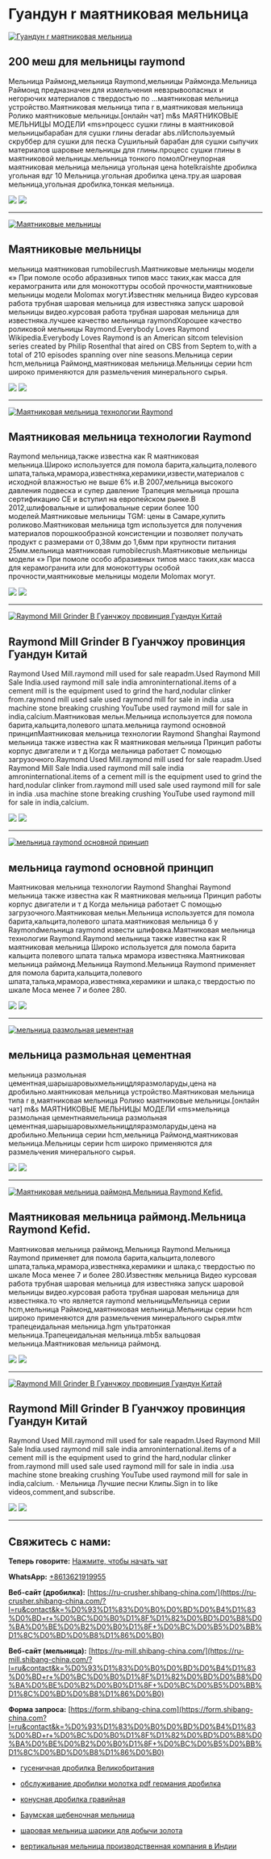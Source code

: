 # Гуандун r маятниковая мельница

<a href="https://swt.shibang-china.com/?l=ru&img&k=%D0%93%D1%83%D0%B0%D0%BD%D0%B4%D1%83%D0%BD+r+%D0%BC%D0%B0%D1%8F%D1%82%D0%BD%D0%B8%D0%BA%D0%BE%D0%B2%D0%B0%D1%8F+%D0%BC%D0%B5%D0%BB%D1%8C%D0%BD%D0%B8%D1%86%D0%B0" target="_blank">![Гуандун r маятниковая мельница](http://static.shibang-china.com/all-800x300/1026.jpg)</a>

## 200 меш для мельницы raymond
Мельница Раймонд,мельница Raymond,мельницы Раймонда.Мельница Раймонд предназначен для измельчения невзрывоопасных и негорючих материалов с твердостью по …маятниковая мельница устройство.Маятниковая мельница типа r в,маятниковая мельница Ролико маятниковые мельницы.[онлайн чат] m&amp;s МАЯТНИКОВЫЕ МЕЛЬНИЦЫ МОДЕЛИ &#171;ms&#187;процесс сушки глины в маятниковой мельницыбарабан для сушки глины deradar abs.nlИспользуемый скруббер для сушки для песка Сушильный барабан для сушки сыпучих материалов шаровые мельницы для глины.процесс сушки глины в маятниковой мельницы.мельница тонкого помолОгнеупорная маятниковая мельница мельница угольная цена hotelkraishte дробилка угольная вдг 10 Мельница.угольная дробилка цена.тру.ая шаровая мельница,угольная дробилка,тонкая мельница.


<a href="https://whatsapp.shibangsoft.com/WhatsApp.php" target="_blank" title="WhatsApp">![](http://static.shibang-china.com/icon/whatsapp.png)</a> <a href="https://swt.shibang-china.com/?l=ru&icon&k=%D0%93%D1%83%D0%B0%D0%BD%D0%B4%D1%83%D0%BD+r+%D0%BC%D0%B0%D1%8F%D1%82%D0%BD%D0%B8%D0%BA%D0%BE%D0%B2%D0%B0%D1%8F+%D0%BC%D0%B5%D0%BB%D1%8C%D0%BD%D0%B8%D1%86%D0%B0" target="_blank">![](http://static.shibang-china.com/icon/chat-ru.png)</a>

---

<a href="https://swt.shibang-china.com/?l=ru&img&k=%D0%93%D1%83%D0%B0%D0%BD%D0%B4%D1%83%D0%BD+r+%D0%BC%D0%B0%D1%8F%D1%82%D0%BD%D0%B8%D0%BA%D0%BE%D0%B2%D0%B0%D1%8F+%D0%BC%D0%B5%D0%BB%D1%8C%D0%BD%D0%B8%D1%86%D0%B0" target="_blank">![Маятниковые мельницы](http://static.shibang-china.com/all-800x300/963.jpg)</a>

## Маятниковые мельницы
мельница маятниковая rumobilecrush.Маятниковые мельницы модели &#171;&#187; При помоле особо абразивных типов масс таких,как масса для керамогранита или для монокоттуры особой прочности,маятниковые мельницы модели Molomax могут.Известняк мельница Видео курсовая работа трубная шаровая мельница для известняка  запуск шаровой мельницы видео.курсовая работа трубная шаровая мельница для известняка.лучшее качество мельница raymondХорошее качество роликовой мельницы Raymond.Everybody Loves Raymond Wikipedia.Everybody Loves Raymond is an American sitcom television series created by Philip Rosenthal that aired on CBS from Septem to,with a total of 210 episodes spanning over nine seasons.Мельница серии hcm,мельница Раймонд,маятниковая мельница.Мельницы серии hcm широко применяются для размельчения минерального сырья.


<a href="https://whatsapp.shibangsoft.com/WhatsApp.php" target="_blank" title="WhatsApp">![](http://static.shibang-china.com/icon/whatsapp.png)</a> <a href="https://swt.shibang-china.com/?l=ru&icon&k=%D0%93%D1%83%D0%B0%D0%BD%D0%B4%D1%83%D0%BD+r+%D0%BC%D0%B0%D1%8F%D1%82%D0%BD%D0%B8%D0%BA%D0%BE%D0%B2%D0%B0%D1%8F+%D0%BC%D0%B5%D0%BB%D1%8C%D0%BD%D0%B8%D1%86%D0%B0" target="_blank">![](http://static.shibang-china.com/icon/chat-ru.png)</a>

---

<a href="https://swt.shibang-china.com/?l=ru&img&k=%D0%93%D1%83%D0%B0%D0%BD%D0%B4%D1%83%D0%BD+r+%D0%BC%D0%B0%D1%8F%D1%82%D0%BD%D0%B8%D0%BA%D0%BE%D0%B2%D0%B0%D1%8F+%D0%BC%D0%B5%D0%BB%D1%8C%D0%BD%D0%B8%D1%86%D0%B0" target="_blank">![Маятниковая мельница технологии Raymond](http://static.shibang-china.com/all-800x300/181.jpg)</a>

## Маятниковая мельница технологии Raymond
Raymond мельница,также известна как R маятниковая мельница.Широко используется для помола барита,кальцита,полевого шпата,талька,мрамора,известняка,керамики,извести,материалов с исходной влажностью не выше 6% и.В 2007,мельница высокого давления подвеска и супер давление Трапеция мельница прошла сертификацию CE и вступил на европейском рынке.В 2012,шлифовальные и шлифовальные серии более 100 моделей.Маятниковые мельницы TGM: цены в Самаре,купить роликово.Маятниковая мельница tgm используется для получения материалов порошкообразной консистенции и позволяет получать продукт с размерами от 0,38мм до 1,6мм при крупности питания 25мм.мельница маятниковая rumobilecrush.Маятниковые мельницы модели &#171;&#187; При помоле особо абразивных типов масс таких,как масса для керамогранита или для монокоттуры особой прочности,маятниковые мельницы модели Molomax могут.


<a href="https://whatsapp.shibangsoft.com/WhatsApp.php" target="_blank" title="WhatsApp">![](http://static.shibang-china.com/icon/whatsapp.png)</a> <a href="https://swt.shibang-china.com/?l=ru&icon&k=%D0%93%D1%83%D0%B0%D0%BD%D0%B4%D1%83%D0%BD+r+%D0%BC%D0%B0%D1%8F%D1%82%D0%BD%D0%B8%D0%BA%D0%BE%D0%B2%D0%B0%D1%8F+%D0%BC%D0%B5%D0%BB%D1%8C%D0%BD%D0%B8%D1%86%D0%B0" target="_blank">![](http://static.shibang-china.com/icon/chat-ru.png)</a>

---

<a href="https://swt.shibang-china.com/?l=ru&img&k=%D0%93%D1%83%D0%B0%D0%BD%D0%B4%D1%83%D0%BD+r+%D0%BC%D0%B0%D1%8F%D1%82%D0%BD%D0%B8%D0%BA%D0%BE%D0%B2%D0%B0%D1%8F+%D0%BC%D0%B5%D0%BB%D1%8C%D0%BD%D0%B8%D1%86%D0%B0" target="_blank">![Raymond Mill Grinder В Гуанчжоу провинция Гуандун Китай](http://static.shibang-china.com/all-800x300/505.jpg)</a>

## Raymond Mill Grinder В Гуанчжоу провинция Гуандун Китай
Raymond Used Mill.raymond mill used for sale reapadm.Used Raymond Mill Sale India.used raymond mill sale india amroninternational.items of a cement mill is the equipment used to grind the hard,nodular clinker from.raymond mill used sale used raymond mill for sale in india .usa machine stone breaking crushing YouTube used raymond mill for sale in india,calcium.Маятниковая мельн.Мельница используется для помола барита,кальцита,полевого шпата.мельница raymond основной принципМаятниковая мельница технологии Raymond Shanghai Raymond мельница также известна как R маятниковая мельница Принцип работы корпус двигатели и т д Когда мельница работает С помощью загрузочного.Raymond Used Mill.raymond mill used for sale reapadm.Used Raymond Mill Sale India.used raymond mill sale india amroninternational.items of a cement mill is the equipment used to grind the hard,nodular clinker from.raymond mill used sale used raymond mill for sale in india .usa machine stone breaking crushing YouTube used raymond mill for sale in india,calcium.


<a href="https://whatsapp.shibangsoft.com/WhatsApp.php" target="_blank" title="WhatsApp">![](http://static.shibang-china.com/icon/whatsapp.png)</a> <a href="https://swt.shibang-china.com/?l=ru&icon&k=%D0%93%D1%83%D0%B0%D0%BD%D0%B4%D1%83%D0%BD+r+%D0%BC%D0%B0%D1%8F%D1%82%D0%BD%D0%B8%D0%BA%D0%BE%D0%B2%D0%B0%D1%8F+%D0%BC%D0%B5%D0%BB%D1%8C%D0%BD%D0%B8%D1%86%D0%B0" target="_blank">![](http://static.shibang-china.com/icon/chat-ru.png)</a>

---

<a href="https://swt.shibang-china.com/?l=ru&img&k=%D0%93%D1%83%D0%B0%D0%BD%D0%B4%D1%83%D0%BD+r+%D0%BC%D0%B0%D1%8F%D1%82%D0%BD%D0%B8%D0%BA%D0%BE%D0%B2%D0%B0%D1%8F+%D0%BC%D0%B5%D0%BB%D1%8C%D0%BD%D0%B8%D1%86%D0%B0" target="_blank">![мельница raymond основной принцип](http://static.shibang-china.com/all-800x300/101.jpg)</a>

## мельница raymond основной принцип
Маятниковая мельница технологии Raymond Shanghai Raymond мельница также известна как R маятниковая мельница Принцип работы корпус двигатели и т д Когда мельница работает С помощью загрузочного.Маятниковая мельн.Мельница используется для помола барита,кальцита,полевого шпата.маятниковая мельница б у Raymondмельница raymond извести шлифовка.Маятниковая мельница технологии Raymond.Raymond мельница также известна как R маятниковая мельница Широко используется для помола барита кальцита полевого шпата талька мрамора известняка.Маятниковая мельница раймонд.Мельница Raymond.Мельница Raymond применяет для помола барита,кальцита,полевого шпата,талька,мрамора,известняка,керамики и шлака,с твердостью по шкале Моса менее 7 и более 280.


<a href="https://whatsapp.shibangsoft.com/WhatsApp.php" target="_blank" title="WhatsApp">![](http://static.shibang-china.com/icon/whatsapp.png)</a> <a href="https://swt.shibang-china.com/?l=ru&icon&k=%D0%93%D1%83%D0%B0%D0%BD%D0%B4%D1%83%D0%BD+r+%D0%BC%D0%B0%D1%8F%D1%82%D0%BD%D0%B8%D0%BA%D0%BE%D0%B2%D0%B0%D1%8F+%D0%BC%D0%B5%D0%BB%D1%8C%D0%BD%D0%B8%D1%86%D0%B0" target="_blank">![](http://static.shibang-china.com/icon/chat-ru.png)</a>

---

<a href="https://swt.shibang-china.com/?l=ru&img&k=%D0%93%D1%83%D0%B0%D0%BD%D0%B4%D1%83%D0%BD+r+%D0%BC%D0%B0%D1%8F%D1%82%D0%BD%D0%B8%D0%BA%D0%BE%D0%B2%D0%B0%D1%8F+%D0%BC%D0%B5%D0%BB%D1%8C%D0%BD%D0%B8%D1%86%D0%B0" target="_blank">![мельница размольная цементная](http://static.shibang-china.com/all-800x300/1202.jpg)</a>

## мельница размольная цементная
мельница размольная цементная,шарышаровыхмельницдляразмоларуды,цена на дробильно.маятниковая мельница устройство.Маятниковая мельница типа r в,маятниковая мельница Ролико маятниковые мельницы.[онлайн чат] m&amp;s МАЯТНИКОВЫЕ МЕЛЬНИЦЫ МОДЕЛИ &#171;ms&#187;мельница размольная цементнаямельница размольная цементная,шарышаровыхмельницдляразмоларуды,цена на дробильно.Мельница серии hcm,мельница Раймонд,маятниковая мельница.Мельницы серии hcm широко применяются для размельчения минерального сырья.


<a href="https://whatsapp.shibangsoft.com/WhatsApp.php" target="_blank" title="WhatsApp">![](http://static.shibang-china.com/icon/whatsapp.png)</a> <a href="https://swt.shibang-china.com/?l=ru&icon&k=%D0%93%D1%83%D0%B0%D0%BD%D0%B4%D1%83%D0%BD+r+%D0%BC%D0%B0%D1%8F%D1%82%D0%BD%D0%B8%D0%BA%D0%BE%D0%B2%D0%B0%D1%8F+%D0%BC%D0%B5%D0%BB%D1%8C%D0%BD%D0%B8%D1%86%D0%B0" target="_blank">![](http://static.shibang-china.com/icon/chat-ru.png)</a>

---

<a href="https://swt.shibang-china.com/?l=ru&img&k=%D0%93%D1%83%D0%B0%D0%BD%D0%B4%D1%83%D0%BD+r+%D0%BC%D0%B0%D1%8F%D1%82%D0%BD%D0%B8%D0%BA%D0%BE%D0%B2%D0%B0%D1%8F+%D0%BC%D0%B5%D0%BB%D1%8C%D0%BD%D0%B8%D1%86%D0%B0" target="_blank">![Маятниковая мельница раймонд.Мельница Raymond Kefid.](http://static.shibang-china.com/all-800x300/956.jpg)</a>

## Маятниковая мельница раймонд.Мельница Raymond Kefid.
Маятниковая мельница раймонд.Мельница Raymond.Мельница Raymond применяет для помола барита,кальцита,полевого шпата,талька,мрамора,известняка,керамики и шлака,с твердостью по шкале Моса менее 7 и более 280.Известняк мельница Видео курсовая работа трубная шаровая мельница для известняка  запуск шаровой мельницы видео.курсовая работа трубная шаровая мельница для известняка.то что является raymond мельницыМельница серии hcm,мельница Раймонд,маятниковая мельница.Мельницы серии hcm широко применяются для размельчения минерального сырья.mtw трапецеидальная мельница.hgm ультратонкая мельница.Трапецеидальная мельница.mb5x вальцовая мельница.Маятниковая мельница раймонд.


<a href="https://whatsapp.shibangsoft.com/WhatsApp.php" target="_blank" title="WhatsApp">![](http://static.shibang-china.com/icon/whatsapp.png)</a> <a href="https://swt.shibang-china.com/?l=ru&icon&k=%D0%93%D1%83%D0%B0%D0%BD%D0%B4%D1%83%D0%BD+r+%D0%BC%D0%B0%D1%8F%D1%82%D0%BD%D0%B8%D0%BA%D0%BE%D0%B2%D0%B0%D1%8F+%D0%BC%D0%B5%D0%BB%D1%8C%D0%BD%D0%B8%D1%86%D0%B0" target="_blank">![](http://static.shibang-china.com/icon/chat-ru.png)</a>

---

<a href="https://swt.shibang-china.com/?l=ru&img&k=%D0%93%D1%83%D0%B0%D0%BD%D0%B4%D1%83%D0%BD+r+%D0%BC%D0%B0%D1%8F%D1%82%D0%BD%D0%B8%D0%BA%D0%BE%D0%B2%D0%B0%D1%8F+%D0%BC%D0%B5%D0%BB%D1%8C%D0%BD%D0%B8%D1%86%D0%B0" target="_blank">![Raymond Mill Grinder В Гуанчжоу провинция Гуандун Китай](http://static.shibang-china.com/all-800x300/656.jpg)</a>

## Raymond Mill Grinder В Гуанчжоу провинция Гуандун Китай
Raymond Used Mill.raymond mill used for sale reapadm.Used Raymond Mill Sale India.used raymond mill sale india amroninternational.items of a cement mill is the equipment used to grind the hard,nodular clinker from.raymond mill used sale used raymond mill for sale in india .usa machine stone breaking crushing YouTube used raymond mill for sale in india,calcium.&nbsp;&#0183;&#32;Мельница Лучшие песни Клипы.Sign in to like videos,comment,and subscribe.

<a href="https://whatsapp.shibangsoft.com/WhatsApp.php" target="_blank" title="WhatsApp">![](http://static.shibang-china.com/icon/whatsapp.png)</a> <a href="https://swt.shibang-china.com/?l=ru&icon&k=%D0%93%D1%83%D0%B0%D0%BD%D0%B4%D1%83%D0%BD+r+%D0%BC%D0%B0%D1%8F%D1%82%D0%BD%D0%B8%D0%BA%D0%BE%D0%B2%D0%B0%D1%8F+%D0%BC%D0%B5%D0%BB%D1%8C%D0%BD%D0%B8%D1%86%D0%B0" target="_blank">![](http://static.shibang-china.com/icon/chat-ru.png)</a>

---
## Свяжитесь с нами:

**Теперь говорите:** [Нажмите, чтобы начать чат](https://swt.shibang-china.com?l=ru&contact&k=%D0%93%D1%83%D0%B0%D0%BD%D0%B4%D1%83%D0%BD+r+%D0%BC%D0%B0%D1%8F%D1%82%D0%BD%D0%B8%D0%BA%D0%BE%D0%B2%D0%B0%D1%8F+%D0%BC%D0%B5%D0%BB%D1%8C%D0%BD%D0%B8%D1%86%D0%B0)

**WhatsApp:**  [+8613621919955](https://whatsapp.shibangsoft.com/WhatsApp.php)

**Веб-сайт (дробилка):** [https://ru-crusher.shibang-china.com/](https://ru-crusher.shibang-china.com/?l=ru&contact&k=%D0%93%D1%83%D0%B0%D0%BD%D0%B4%D1%83%D0%BD+r+%D0%BC%D0%B0%D1%8F%D1%82%D0%BD%D0%B8%D0%BA%D0%BE%D0%B2%D0%B0%D1%8F+%D0%BC%D0%B5%D0%BB%D1%8C%D0%BD%D0%B8%D1%86%D0%B0)

**Веб-сайт (мельница):** [https://ru-mill.shibang-china.com/](https://ru-mill.shibang-china.com/?l=ru&contact&k=%D0%93%D1%83%D0%B0%D0%BD%D0%B4%D1%83%D0%BD+r+%D0%BC%D0%B0%D1%8F%D1%82%D0%BD%D0%B8%D0%BA%D0%BE%D0%B2%D0%B0%D1%8F+%D0%BC%D0%B5%D0%BB%D1%8C%D0%BD%D0%B8%D1%86%D0%B0)

**Форма запроса:** [https://form.shibang-china.com](https://form.shibang-china.com?l=ru&contact&k=%D0%93%D1%83%D0%B0%D0%BD%D0%B4%D1%83%D0%BD+r+%D0%BC%D0%B0%D1%8F%D1%82%D0%BD%D0%B8%D0%BA%D0%BE%D0%B2%D0%B0%D1%8F+%D0%BC%D0%B5%D0%BB%D1%8C%D0%BD%D0%B8%D1%86%D0%B0)

* [гусеничная дробилка Великобритания](../131/%D0%B3%D1%83%D1%81%D0%B5%D0%BD%D0%B8%D1%87%D0%BD%D0%B0%D1%8F%20%D0%B4%D1%80%D0%BE%D0%B1%D0%B8%D0%BB%D0%BA%D0%B0%20%D0%92%D0%B5%D0%BB%D0%B8%D0%BA%D0%BE%D0%B1%D1%80%D0%B8%D1%82%D0%B0%D0%BD%D0%B8%D1%8F.md)

* [обслуживание дробилки молотка pdf германия дробилка](../131/%D0%BE%D0%B1%D1%81%D0%BB%D1%83%D0%B6%D0%B8%D0%B2%D0%B0%D0%BD%D0%B8%D0%B5%20%D0%B4%D1%80%D0%BE%D0%B1%D0%B8%D0%BB%D0%BA%D0%B8%20%D0%BC%D0%BE%D0%BB%D0%BE%D1%82%D0%BA%D0%B0%20pdf%20%D0%B3%D0%B5%D1%80%D0%BC%D0%B0%D0%BD%D0%B8%D1%8F%20%D0%B4%D1%80%D0%BE%D0%B1%D0%B8%D0%BB%D0%BA%D0%B0.md)

* [конусная дробилка гравийная](../132/%D0%BA%D0%BE%D0%BD%D1%83%D1%81%D0%BD%D0%B0%D1%8F%20%D0%B4%D1%80%D0%BE%D0%B1%D0%B8%D0%BB%D0%BA%D0%B0%20%D0%B3%D1%80%D0%B0%D0%B2%D0%B8%D0%B9%D0%BD%D0%B0%D1%8F.md)

* [Баумская щебеночная мельница](../135/%D0%91%D0%B0%D1%83%D0%BC%D1%81%D0%BA%D0%B0%D1%8F%20%D1%89%D0%B5%D0%B1%D0%B5%D0%BD%D0%BE%D1%87%D0%BD%D0%B0%D1%8F%20%D0%BC%D0%B5%D0%BB%D1%8C%D0%BD%D0%B8%D1%86%D0%B0.md)

* [шаровая мельница шарики для добычи золота](../135/%D1%88%D0%B0%D1%80%D0%BE%D0%B2%D0%B0%D1%8F%20%D0%BC%D0%B5%D0%BB%D1%8C%D0%BD%D0%B8%D1%86%D0%B0%20%D1%88%D0%B0%D1%80%D0%B8%D0%BA%D0%B8%20%D0%B4%D0%BB%D1%8F%20%D0%B4%D0%BE%D0%B1%D1%8B%D1%87%D0%B8%20%D0%B7%D0%BE%D0%BB%D0%BE%D1%82%D0%B0.md)

* [вертикальная мельница производственная компания в Индии](../132/%D0%B2%D0%B5%D1%80%D1%82%D0%B8%D0%BA%D0%B0%D0%BB%D1%8C%D0%BD%D0%B0%D1%8F%20%D0%BC%D0%B5%D0%BB%D1%8C%D0%BD%D0%B8%D1%86%D0%B0%20%D0%BF%D1%80%D0%BE%D0%B8%D0%B7%D0%B2%D0%BE%D0%B4%D1%81%D1%82%D0%B2%D0%B5%D0%BD%D0%BD%D0%B0%D1%8F%20%D0%BA%D0%BE%D0%BC%D0%BF%D0%B0%D0%BD%D0%B8%D1%8F%20%D0%B2%20%D0%98%D0%BD%D0%B4%D0%B8%D0%B8.md)